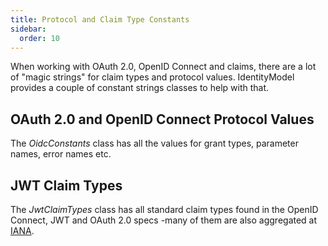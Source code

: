 ```yaml
---
title: Protocol and Claim Type Constants
sidebar:
  order: 10
---
```



When working with OAuth 2.0, OpenID Connect and claims, there are a lot
of \"magic strings\" for claim types and protocol values. IdentityModel
provides a couple of constant strings classes to help with that.

## OAuth 2.0 and OpenID Connect Protocol Values

The *OidcConstants* class has all the values for grant types, parameter
names, error names etc.

## JWT Claim Types

The *JwtClaimTypes* class has all standard claim types found in the
OpenID Connect, JWT and OAuth 2.0 specs -many of them are also
aggregated at [IANA](https://www.iana.org/assignments/jwt/jwt.xhtml).

